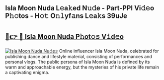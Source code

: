 ## Isla Moon Nuda L𝚎a𝚔ed N𝚞𝚍e - Part-PPI Vi𝚍𝚎o P𝚑𝚘tos - H𝚘𝚝 O𝚗𝚕yf𝚊ns L𝚎a𝚔s 39uJe

# <h2><a href="http://kf1p1qu.oniu.top/?m=Isla+Moon+Nuda">🔗👉 🔴 Isla Moon Nuda P𝚑ot𝚘𝚜 V𝚒d𝚎o</a></h2>

[![Isla Moon Nuda Nu𝚍e𝚜](https://i.imgur.com/0qMVB7G.gif)](http://kf1p1qu.oniu.top/?m=Isla+Moon+Nuda)
Online influencer Isla Moon Nuda, celebrated for publishing dance and lifestyle material, consisting of performances and personal vlogs. The public persona of Isla Moon Nuda is defined by its warm and approachable energy, but the mysteries of his private life remain a captivating enigma.  
